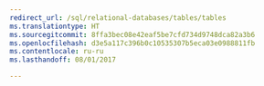 ```yaml
--- 
redirect_url: /sql/relational-databases/tables/tables
ms.translationtype: HT
ms.sourcegitcommit: 8ffa3bec08e42eaf5be7cfd734d9748dca82a3b6
ms.openlocfilehash: d3e5a117c396b0c10535307b5eca03e0988811fb
ms.contentlocale: ru-ru
ms.lasthandoff: 08/01/2017

--- 
```


